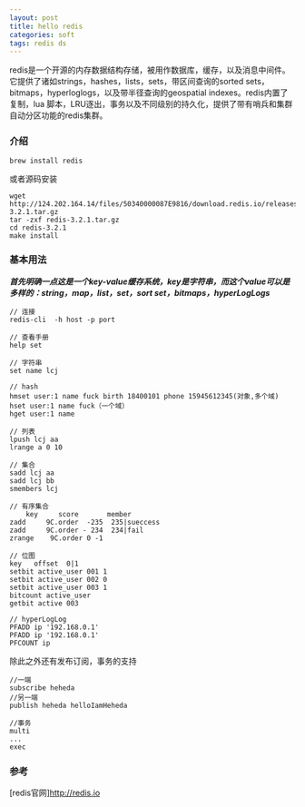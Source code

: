 ```yaml
---
layout: post
title: hello redis
categories: soft
tags: redis ds
---
```





redis是一个开源的内存数据结构存储，被用作数据库，缓存，以及消息中间件。它提供了诸如strings，hashes，lists，sets，带区间查询的sorted sets，bitmaps，hyperloglogs，以及带半径查询的geospatial indexes。redis内置了复制，lua 脚本，LRU逐出，事务以及不同级别的持久化，提供了带有哨兵和集群自动分区功能的redis集群。

### 介绍 

    brew install redis

或者源码安装

    wget http://124.202.164.14/files/50340000087E9816/download.redis.io/releases/redis-3.2.1.tar.gz
    tar -zxf redis-3.2.1.tar.gz
    cd redis-3.2.1
    make install

### 基本用法 

***首先明确一点这是一个key-value缓存系统，key是字符串，而这个value可以是多样的：string，map，list，set，sort set，bitmaps，hyperLogLogs***

    // 连接
    redis-cli  -h host -p port

    // 查看手册
    help set

    // 字符串
    set name lcj

    // hash
    hmset user:1 name fuck birth 18400101 phone 15945612345(对象,多个域)
    hset user:1 name fuck（一个域）
    hget user:1 name

    // 列表
    lpush lcj aa
    lrange a 0 10

    // 集合
    sadd lcj aa
    sadd lcj bb
    smembers lcj

    // 有序集合
        key     score       member
    zadd     9C.order  -235  235|sueccess
    zadd     9C.order - 234  234|fail
    zrange    9C.order 0 -1

    // 位图
    key   offset  0|1
    setbit active_user 001 1
    setbit active_user 002 0
    setbit active_user 003 1
    bitcount active_user
    getbit active 003

    // hyperLogLog
    PFADD ip '192.168.0.1'
    PFADD ip '192.168.0.1'
    PFCOUNT ip

除此之外还有发布订阅，事务的支持

    //一端
    subscribe heheda
    //另一端
    publish heheda helloIamHeheda

    //事务
    multi
    ...
    exec

### 参考 

[redis官网]<http://redis.io>
